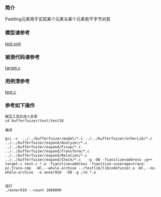 ### 简介
Padding元素用于实现某个元素与某个元素若干字节对其

### 模型请参考  
[test.xml](../../../test/test18/test.xml)



### 被测代码请参考  

[target.c](../../../test/test18/target.c)


### 用例清参考  
[test.c](../../../test/test18/test.c)



### 参考如下操作

```
解压工具后进入目录
cd bufferfuzzer/test/test18

编译

gcc -c  ../../bufferfuzzer/model/*.c ../../bufferfuzzer/otherLib/*.c ../../bufferfuzzer/expand/Analyzer/*.c  ../../bufferfuzzer/expand/Fixup/*.c  ../../bufferfuzzer/expand/Transform/*.c ../../bufferfuzzer/expand/Relation/*.c ../../bufferfuzzer/expand/Check/*.c   -g -O0 -fsanitize=address ;g++ target.c test.c *.o -fsanitize=address -fsanitize-coverage=trace-pc,trace-cmp  -Wl,--whole-archive ../testlib/libcodefuzzer.a -Wl,--no-whole-archive  -o anner910  -O0 -g ;rm *.o


运行
./anner910 --count 1000000
```
